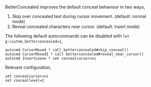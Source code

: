 BetterConcealed improves the default conceal behaviour in two ways,

1. Skip over concealed text during cursor movement. (default: normal mode)
2. Reveal concealed characters near cursor. (default: insert mode)

The following default autocommands can be disabled with `let g:custom_betterconcealed=1`,

```
autocmd CursorMoved * call betterconcealed#skip_conceal()
autocmd CursorMovedI * call betterconcealed#reveal_near_cursor()
autocmd InsertLeave * set concealcursor=ni
```

Relevant configuration,

```
set concealcursor=ni
set conceallevel=2
```
